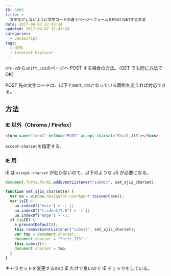 ```yaml
---
ID: 3005
title: >
  文字化けしないように文字コードの違うページへフォームをPOST/GETする方法
date: 2017-04-07 12:43:24
updated: 2017-04-07 12:43:24
categories:
  - JavaScript
tags:
  - HTML
  - Internet Explorer
---
```


`UTF-8`から`Shift_JIS`のページへ POST する場合の方法。（GET でも同じ方法で OK）

POST 先の文字コードは、以下で`SHIT_JIS`となっている箇所を変えれば対応できる。

<!--more-->

## 方法

### IE 以外（Chrome / Firefox）

```html
<form name="form1" method="POST" accept-charset="Shift_JIS"></form>
```

`accept-charset`を指定する。

### IE 用

IE は `accept-charset` が効かないので、以下のような JS が必要になる。

```javascript
document.forms.form1.addEventListener("submit", set_sjis_charset);

function set_sjis_charset(e) {
  var ua = window.navigator.userAgent.toLowerCase();
  var isIE =
    ua.indexOf("msie") > -1 ||
    ua.indexOf("trident/7.0") > -1 ||
    ua.indexOf("edge") > -1;
  if (isIE) {
    e.preventDefault();
    this.removeEventListener("submit", set_sjis_charset);
    var tmp = document.charset;
    document.charset = "Shift_JIS";
    this.submit();
    document.charset = tmp;
  }
}
```

キャラセットを変更するのは IE だけで良いので IE チェックをしている。
